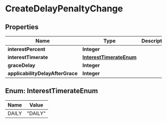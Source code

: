 

# CreateDelayPenaltyChange


## Properties

Name | Type | Description | Notes
------------ | ------------- | ------------- | -------------
**interestPercent** | **Integer** |  |  [optional]
**interestTimerate** | [**InterestTimerateEnum**](#InterestTimerateEnum) |  |  [optional]
**graceDelay** | **Integer** |  |  [optional]
**applicabilityDelayAfterGrace** | **Integer** |  |  [optional]



## Enum: InterestTimerateEnum

Name | Value
---- | -----
DAILY | &quot;DAILY&quot;



